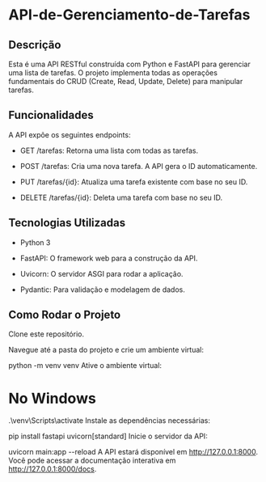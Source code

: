 # API-de-Gerenciamento-de-Tarefas

## Descrição
Esta é uma API RESTful construída com Python e FastAPI para gerenciar uma lista de tarefas. O projeto implementa todas as operações fundamentais do CRUD (Create, Read, Update, Delete) para manipular tarefas.

## Funcionalidades
A API expõe os seguintes endpoints:

* GET /tarefas: Retorna uma lista com todas as tarefas.

* POST /tarefas: Cria uma nova tarefa. A API gera o ID automaticamente.

* PUT /tarefas/{id}: Atualiza uma tarefa existente com base no seu ID.

* DELETE /tarefas/{id}: Deleta uma tarefa com base no seu ID.

## Tecnologias Utilizadas
* Python 3

* FastAPI: O framework web para a construção da API.

* Uvicorn: O servidor ASGI para rodar a aplicação.

* Pydantic: Para validação e modelagem de dados.

## Como Rodar o Projeto
Clone este repositório.

Navegue até a pasta do projeto e crie um ambiente virtual:

python -m venv venv
Ative o ambiente virtual:

# No Windows
.\venv\Scripts\activate
Instale as dependências necessárias:


pip install fastapi uvicorn[standard]
Inicie o servidor da API:

uvicorn main:app --reload
A API estará disponível em http://127.0.0.1:8000. Você pode acessar a documentação interativa em http://127.0.0.1:8000/docs.

